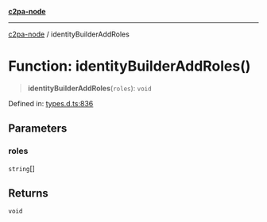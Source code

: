 [**c2pa-node**](../README.md)

***

[c2pa-node](../README.md) / identityBuilderAddRoles

# Function: identityBuilderAddRoles()

> **identityBuilderAddRoles**(`roles`): `void`

Defined in: [types.d.ts:836](https://github.com/contentauth/c2pa-node-v2/blob/5303c5fd1e9a72d23f327699b48a7620e901a41c/js-src/types.d.ts#L836)

## Parameters

### roles

`string`[]

## Returns

`void`
